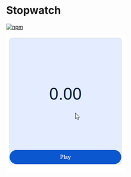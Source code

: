 # Stopwatch
[![npm](https://img.shields.io/npm/v/@deanfernandes/stopwatch.svg)](https://npmjs.com/@deanfernandes/stopwatch)

![Screenshot](stopwatch.gif)
